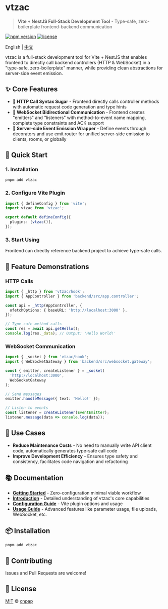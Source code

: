 # vtzac

> **Vite + NestJS Full-Stack Development Tool** - Type-safe, zero-boilerplate frontend-backend communication

[![npm version](https://img.shields.io/npm/v/vtzac.svg)](https://www.npmjs.com/package/vtzac)
[![license](https://img.shields.io/npm/l/vtzac.svg)](https://github.com/cnpap/vtzac/blob/main/LICENSE.md)

English | [中文](./README.zh.md)

vtzac is a full-stack development tool for Vite + NestJS that enables frontend to directly call backend controllers (HTTP & WebSocket) in a "type-safe, zero-boilerplate" manner, while providing clean abstractions for server-side event emission.

## ✨ Core Features

- **🔗 HTTP Call Syntax Sugar** - Frontend directly calls controller methods with automatic request code generation and type hints
- **🔄 WebSocket Bidirectional Communication** - Frontend creates "emitters" and "listeners" with method-to-event name mapping, complete type constraints and ACK support
- **📡 Server-side Event Emission Wrapper** - Define events through decorators and use emit router for unified server-side emission to clients, rooms, or globally

## 🚀 Quick Start

### 1. Installation

```bash
pnpm add vtzac
```

### 2. Configure Vite Plugin

```ts
import { defineConfig } from 'vite';
import vtzac from 'vtzac';

export default defineConfig({
  plugins: [vtzac()],
});
```

### 3. Start Using

Frontend can directly reference backend project to achieve type-safe calls.

## 📖 Feature Demonstrations

### HTTP Calls

```ts
import { _http } from 'vtzac/hook';
import { AppController } from 'backend/src/app.controller';

const api = _http(AppController, {
  ofetchOptions: { baseURL: 'http://localhost:3000' },
});

// Type-safe method calls
const res = await api.getHello();
console.log(res._data); // Output: 'Hello World!'
```

### WebSocket Communication

```ts
import { _socket } from 'vtzac/hook';
import { WebSocketGateway } from 'backend/src/websocket.gateway';

const { emitter, createListener } = _socket(
  'http://localhost:3000',
  WebSocketGateway
);

// Send messages
emitter.handleMessage({ text: 'Hello!' });

// Listen to events
const listener = createListener(EventEmitter);
listener.message(data => console.log(data));
```

## 🎯 Use Cases

- **Reduce Maintenance Costs** - No need to manually write API client code, automatically generates type-safe call code
- **Improve Development Efficiency** - Ensures type safety and consistency, facilitates code navigation and refactoring

## 📚 Documentation

- **[Getting Started](https://vtzac.opss.dev/getting-started)** - Zero-configuration minimal viable workflow
- **[Introduction](https://vtzac.opss.dev/intro)** - Detailed understanding of vtzac's core capabilities
- **[Configuration Guide](https://vtzac.opss.dev/guide/configuration)** - Vite plugin options and usage
- **[Usage Guide](https://vtzac.opss.dev/guide/)** - Advanced features like parameter usage, file uploads, WebSocket, etc.

## 📦 Installation

```bash
pnpm add vtzac
```

## 🤝 Contributing

Issues and Pull Requests are welcome!

## 📄 License

[MIT](./LICENSE.md) © [cnpap](https://github.com/cnpap)
